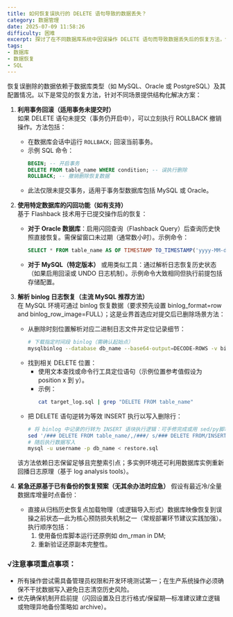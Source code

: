 ```yaml
---
title: 如何恢复误执行的 DELETE 语句导致的数据丢失？
category: 数据管理
date: 2025-07-09 11:58:26
difficulty: 困难
excerpt: 探讨了在不同数据库系统中因误操作 DELETE 语句而导致数据丢失后的恢复方法，包括事务回滚、闪回查询和二进制日志解析等。
tags:
- 数据库
- 数据恢复
- SQL
---
```

恢复误删除的数据依赖于数据库类型（如 MySQL、Oracle 或 PostgreSQL）及其配置情况。以下是常见的恢复方法，针对不同场景提供结构化解决方案：

1. **利用事务回滚（适用事务未提交时）**  
   如果 DELETE 语句未提交（事务仍开启中），可以立刻执行 ROLLBACK 撤销操作。方法包括：
   - 在数据库会话中运行 `ROLLBACK;` 回滚当前事务。
   - 示例 SQL 命令：
      ```sql
      BEGIN; -- 开启事务
      DELETE FROM table_name WHERE condition; -- 误执行删除
      ROLLBACK; -- 撤销删除恢复数据
      ```
   - 此法仅限未提交事务，适用于事务型数据库包括 MySQL 或 Oracle。

2. **使用特定数据库的闪回功能（如有支持）**  
   基于 Flashback 技术用于已提交操作后的恢复：
   - **对于 Oracle 数据库**：启用闪回查询（Flashback Query）后查询历史快照直接恢复。需保留窗口未过期（通常数小时）。示例命令：
      ```sql
      SELECT * FROM table_name AS OF TIMESTAMP TO_TIMESTAMP('yyyy-MM-dd HH:mm:ss'); -- 查询指定时间点数据，用于恢复
      ```
   - **对于 MySQL（特定版本）** 或用类似工具：通过解析日志恢复历史状态（如果启用回滚或 UNDO 日志机制）。示例命令大致相同但执行前提包括存储配置。

3. **解析 binlog 日志恢复（主流 MySQL 推荐方法）**  
   在 MySQL 环境可通过 binlog 恢复数据（要求预先设置 binlog_format=row and binlog_row_image=FULL）；这是业界首选应对提交后已删除场景方法：
   - 从删除时刻位置解析对应二进制日志文件并定位记录细节：
     ```bash
     # 下载指定时间段 binlog（需确认起始点）
     mysqlbinlog --database db_name --base64-output=DECODE-ROWS -v binlog.000123 > target_log.sql
     ```
   - 找到相关 DELETE 位置：
     - 使用文本查找或命令行工具定位语句（示例位置参考值假设为 position x 到 y）。
     - 示例：
        ```bash
        cat target_log.sql | grep "DELETE FROM table_name"
        ```
   - 把 DELETE 语句逆转为等效 INSERT 执行以写入删除行：
     ```bash
     # 将 binlog 中记录的行转为 INSERT 语块执行逻辑：可手修完成或用 sed/py脚本格式化处理...
     sed '/### DELETE FROM table_name/,/###/ s/### DELETE FROM/INSERT INTO table_name SET/' target_log.sql > restore.sql
     # 随后执行数据写入
     mysql -u username -p db_name < restore.sql
     ```
   该方法依赖日志保留足够且完整索引点；多实例环境还可利用数据库实例重新回播日志原理（基于 log analysis tools）。

4. **紧急还原基于已有备份的恢复预案（无其余办法时应急）**
   假设有最近冷/全量数据库增量时点备份：
   - 直接从归档历史恢复点加载物理（或逻辑导入形式）数据库映像恢复到误操之前状态—此为核心预防损失机制之一（常规部署环节建议实践加强）。执行顺序包括：
     1. 使用备份库脚本运行还原例如 dm_rman in DM;
     2. 重新验证还原副本完整性。

### √注意事项重点事项：

- 所有操作尝试需具备管理员权限和开发环境测试第一；在生产系统操作必须确保不干扰数据写入避免日志清空历史风险。
- 优先确保机制开启前提（闪回设置及日志行格式/保留期—标准建议建立逻辑或物理异地备份策略如 archive）。
